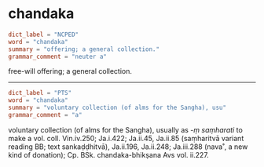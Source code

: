 # chandaka

``` toml
dict_label = "NCPED"
word = "chandaka"
summary = "offering; a general collection."
grammar_comment = "neuter a"
```

free\-will offering; a general collection.

--------------------

``` toml
dict_label = "PTS"
word = "chandaka"
summary = "voluntary collection (of alms for the Sangha), usu"
grammar_comment = "a"
```

voluntary collection (of alms for the Sangha), usually as *\-ṃ saṃharati* to make a vol. coll. Vin.iv.250; Ja.i.422; Ja.ii.45, Ja.ii.85 (saṃharitvā variant reading BB; text sankaḍḍhitvā), Ja.ii.196, Ja.ii.248; Ja.iii.288 (nava˚, a new kind of donation); Cp. BSk. chandaka\-bhikṣana Avs vol. ii.227.

